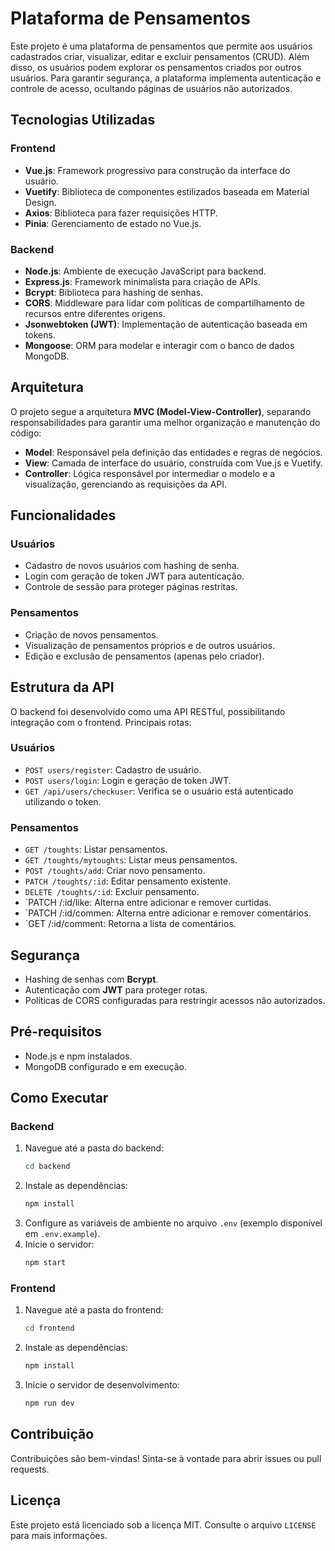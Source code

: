 # Plataforma de Pensamentos

Este projeto é uma plataforma de pensamentos que permite aos usuários cadastrados criar, visualizar, editar e excluir pensamentos (CRUD). Além disso, os usuários podem explorar os pensamentos criados por outros usuários. Para garantir segurança, a plataforma implementa autenticação e controle de acesso, ocultando páginas de usuários não autorizados.

## Tecnologias Utilizadas

### Frontend
- **Vue.js**: Framework progressivo para construção da interface do usuário.
- **Vuetify**: Biblioteca de componentes estilizados baseada em Material Design.
- **Axios**: Biblioteca para fazer requisições HTTP.
- **Pinia**: Gerenciamento de estado no Vue.js.

### Backend
- **Node.js**: Ambiente de execução JavaScript para backend.
- **Express.js**: Framework minimalista para criação de APIs.
- **Bcrypt**: Biblioteca para hashing de senhas.
- **CORS**: Middleware para lidar com políticas de compartilhamento de recursos entre diferentes origens.
- **Jsonwebtoken (JWT)**: Implementação de autenticação baseada em tokens.
- **Mongoose**: ORM para modelar e interagir com o banco de dados MongoDB.

## Arquitetura

O projeto segue a arquitetura **MVC (Model-View-Controller)**, separando responsabilidades para garantir uma melhor organização e manutenção do código:
- **Model**: Responsável pela definição das entidades e regras de negócios.
- **View**: Camada de interface do usuário, construída com Vue.js e Vuetify.
- **Controller**: Lógica responsável por intermediar o modelo e a visualização, gerenciando as requisições da API.

## Funcionalidades

### Usuários
- Cadastro de novos usuários com hashing de senha.
- Login com geração de token JWT para autenticação.
- Controle de sessão para proteger páginas restritas.

### Pensamentos
- Criação de novos pensamentos.
- Visualização de pensamentos próprios e de outros usuários.
- Edição e exclusão de pensamentos (apenas pelo criador).

## Estrutura da API

O backend foi desenvolvido como uma API RESTful, possibilitando integração com o frontend. Principais rotas:

### Usuários
- `POST users/register`: Cadastro de usuário.
- `POST users/login`: Login e geração de token JWT.
- `GET /api/users/checkuser`: Verifica se o usuário está autenticado utilizando o token.

### Pensamentos
- `GET /toughts`: Listar pensamentos.
- `GET /toughts/mytoughts`: Listar meus pensamentos.
- `POST /toughts/add`: Criar novo pensamento.
- `PATCH /toughts/:id`: Editar pensamento existente.
- `DELETE /toughts/:id`: Excluir pensamento.
- `PATCH /:id/like: Alterna entre adicionar e remover curtidas.
- `PATCH /:id/commen: Alterna entre adicionar e remover comentários.
- `GET /:id/comment: Retorna a lista de comentários.

## Segurança

- Hashing de senhas com **Bcrypt**.
- Autenticação com **JWT** para proteger rotas.
- Políticas de CORS configuradas para restringir acessos não autorizados.

## Pré-requisitos

- Node.js e npm instalados.
- MongoDB configurado e em execução.

## Como Executar

### Backend
1. Navegue até a pasta do backend:
   ```bash
   cd backend
   ```
2. Instale as dependências:
   ```bash
   npm install
   ```
3. Configure as variáveis de ambiente no arquivo `.env` (exemplo disponível em `.env.example`).
4. Inicie o servidor:
   ```bash
   npm start
   ```

### Frontend
1. Navegue até a pasta do frontend:
   ```bash
   cd frontend
   ```
2. Instale as dependências:
   ```bash
   npm install
   ```
3. Inicie o servidor de desenvolvimento:
   ```bash
   npm run dev
   ```

## Contribuição

Contribuições são bem-vindas! Sinta-se à vontade para abrir issues ou pull requests.

## Licença

Este projeto está licenciado sob a licença MIT. Consulte o arquivo `LICENSE` para mais informações.
